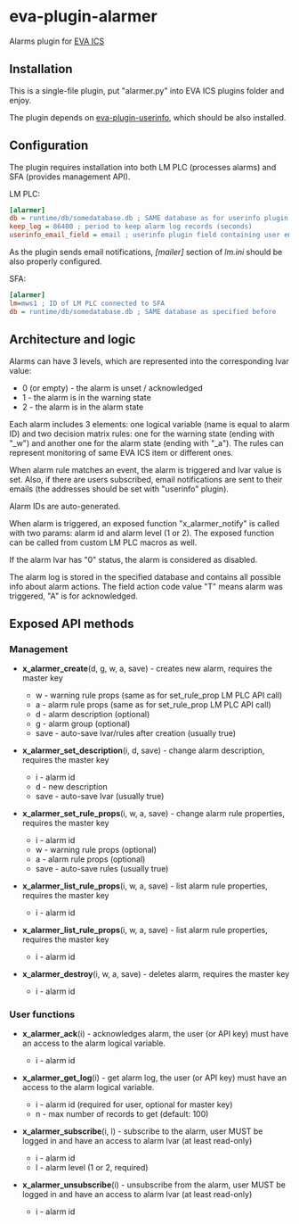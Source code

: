 # eva-plugin-alarmer

Alarms plugin for [EVA ICS](https://www.eva-ics.com/)

## Installation

This is a single-file plugin, put "alarmer.py" into EVA ICS plugins folder and
enjoy.

The plugin depends on
[eva-plugin-userinfo](https://github.com/alttch/eva-plugin-userinfo), which
should be also installed.

## Configuration

The plugin requires installation into both LM PLC (processes alarms) and SFA
(provides management API).

LM PLC:

```ini
[alarmer]
db = runtime/db/somedatabase.db ; SAME database as for userinfo plugin
keep_log = 86400 ; period to keep alarm log records (seconds)
userinfo_email_field = email ; userinfo plugin field containing user email
```

As the plugin sends email notifications, *[mailer]* section of *lm.ini* should
be also properly configured.

SFA:

```ini
[alarmer]
lm=mws1 ; ID of LM PLC connected to SFA
db = runtime/db/somedatabase.db ; SAME database as specified before
```

## Architecture and logic

Alarms can have 3 levels, which are represented into the corresponding lvar
value:

* 0 (or empty) - the alarm is unset / acknowledged
* 1 - the alarm is in the warning state
* 2 - the alarm is in the alarm state

Each alarm includes 3 elements: one logical variable (name is equal to alarm
ID) and two decision matrix rules: one for the warning state (ending with
"\_w") and another one for the alarm state (ending with "\_a"). The rules can
represent monitoring of same EVA ICS item or different ones.

When alarm rule matches an event, the alarm is triggered and lvar value is set.
Also, if there are users subscribed, email notifications are sent to their
emails (the addresses should be set with "userinfo" plugin).

Alarm IDs are auto-generated.

When alarm is triggered, an exposed function "x_alarmer_notify" is called with
two params: alarm id and alarm level (1 or 2). The exposed function can be
called from custom LM PLC macros as well.

If the alarm lvar has "0" status, the alarm is considered as disabled.

The alarm log is stored in the specified database and contains all possible
info about alarm actions. The field action code value "T" means alarm was
triggered, "A" is for acknowledged.

## Exposed API methods

### Management

* **x\_alarmer\_create**(d, g, w, a, save) - creates new alarm, requires the
  master key

    * w - warning rule props (same as for set_rule_prop LM PLC API call)
    * a - alarm rule props (same as for set_rule_prop LM PLC API call)
    * d - alarm description (optional)
    * g - alarm group (optional)
    * save - auto-save lvar/rules after creation (usually true)

* **x\_alarmer\_set\_description**(i, d, save) - change alarm description,
  requires the master key

    * i - alarm id
    * d - new description
    * save - auto-save lvar (usually true)

* **x\_alarmer\_set\_rule_props**(i, w, a, save) - change alarm rule
  properties, requires the master key

    * i - alarm id
    * w - warning rule props (optional)
    * a - alarm rule props (optional)
    * save - auto-save rules (usually true)

* **x\_alarmer\_list\_rule_props**(i, w, a, save) - list alarm rule
  properties, requires the master key

    * i - alarm id

* **x\_alarmer\_list\_rule_props**(i, w, a, save) - list alarm rule
  properties, requires the master key

    * i - alarm id

* **x\_alarmer\_destroy**(i, w, a, save) - deletes alarm, requires the master
  key

    * i - alarm id

### User functions

* **x\_alarmer\_ack**(i) - acknowledges alarm, the user (or API key) must have
  an access to the alarm logical variable.

    * i - alarm id

* **x\_alarmer\_get\_log**(i) - get alarm log, the user (or API key) must
  have an access to the alarm logical variable.

    * i - alarm id (required for user, optional for master key)
    * n - max number of records to get (default: 100)

* **x\_alarmer\_subscribe**(i, l) - subscribe to the alarm, user MUST be logged
  in and have an access to alarm lvar (at least read-only)

    * i - alarm id
    * l - alarm level (1 or 2, required)

* **x\_alarmer\_unsubscribe**(i) - unsubscribe from the alarm, user MUST be
  logged in and have an access to alarm lvar (at least read-only)

    * i - alarm id
